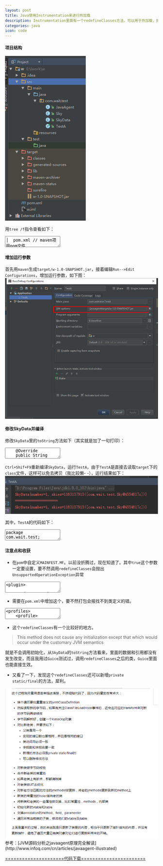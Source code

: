```yaml
---
layout: post
title: Java使用Instrumentation来进行热加载
description: Instrumentation里面有一个redefineClasses方法，可以用于热加载，折腾了一下
categories: java
icon: code
---
```

#### 项目结构 ####

<img src="/images/20160806/project-desc.png" alt="项目结构效果图"/>

用<code>tree /f</code>指令查看如下：

<div class="article_content">
<textarea name="dp-code" class="txt" >
│  pom.xml // maven项目pom文件
│          
├─src
│  ├─main
│  │  ├─java
│  │  │  └─com
│  │  │      └─wait
│  │  │          └─test
│  │  │                  JavaAgent.java // 用于接收Instrumentation的类
│  │  │                  Sky.java // 测试数据
│  │  │                  SkyData.java // 测试数据
│  │  │                  TestA.java // main class，执行热更，查看结果
│  │  │                  
│  │  └─resources
│  └─test
│      └─java
└─target
    │  w-1.0-SNAPSHOT.jar
    │  
    ├─classes
    │  └─com
    │      └─wait
    │          └─netty
    │                  JavaAgent.class
    │                  Sky.class
    │                  SkyData.class
    │                  TestA.class
</textarea>
</div>

#### 增加运行参数 ####
首先用<code>maven</code>生成<code>target/w-1.0-SNAPSHOT.jar</code>，接着编辑<code>Run-->Edit Configurations</code>，增加运行参数，如下图：
<img src="/images/20160806/edit-java-vm-command.png" alt="编辑java的运行参数"/>

#### 修改SkyData并编译 ####
修改<code>SkyData</code>里的<code>toString</code>方法如下（其实就是加了一句打印）：

<div class="article_content">
<textarea name="dp-code" class="java" >
    @Override
    public String toString() {
        System.err.println("=====================");
        return "SkyData{" +
                "number=" + number +
                ", skies=" + skies.hashCode() + "(" + skies + ")" +
                '}';
    }
</textarea>
</div>

<code>Ctrl+Shif+F9</code>重新编译<code>SkyData</code>，运行<code>TestA</code>，由于<code>TestA</code>是直接去读取<code>target</code>下的<code>class</code>文件，这样可以免去拷贝（我比较懒- -），运行结果如下：
<img src="/images/20160806/run-result.png" alt="运行结果"/>

其中，<code>TestA</code>的代码如下：
<div class="article_content">
<textarea name="dp-code" class="java" >
package com.wait.test;

import java.io.IOException;
import java.lang.instrument.ClassDefinition;
import java.lang.instrument.Instrumentation;
import java.lang.instrument.UnmodifiableClassException;
import java.nio.file.Files;
import java.nio.file.Paths;

/**
 * Created by wait on 2016/8/5.
 */
public class TestA {

    public static void main(String[] args) throws IOException, UnmodifiableClassException, ClassNotFoundException {
        SkyData skyData = new SkyData();
        skyData.add(); // 模拟进行了逻辑
        System.err.println(skyData);
        if (JavaAgent.getIns() != null) {
            byte[] data = Files.readAllBytes(Paths.get("E:/iwork/w/target/classes/com/wait/test/", "SkyData.class"));
            Instrumentation ins = JavaAgent.getIns();
            // 动态加载类, 只是为了测试写死, 用在真实项目的话, 可以把类名和byte数据通过socket等传进来
            ins.redefineClasses(new ClassDefinition(SkyData.class, data));
            System.err.println(skyData);
        }
    }
}
</textarea>
</div>

#### 注意点和收获 ####
* 在<code>pom</code>中自定义<code>MAINFEST.MF</code>。以前没折腾过，现在知道了。其中<code><Can-Redefine-Classes>true</Can-Redefine-Classes></code>这个参数一定要设置，要不然调用<code>redefineClasses</code>会抛出<code>UnsupportedOperationException</code>异常
<div class="article_content">
<textarea name="dp-code" class="xml" >
<plugin>
    <groupId>org.apache.maven.plugins</groupId>
    <artifactId>maven-jar-plugin</artifactId>
    <version>3.0.2</version>
    <configuration>
        <archive>
            <manifest>
                <mainClass>com.wait.test.TestA</mainClass>
            </manifest>
            <manifestEntries>
                <Premain-Class>com.wait.test.JavaAgent</Premain-Class>
                <Agent-Class>com.wait.test.JavaAgent</Agent-Class>
                <Can-Redefine-Classes>true</Can-Redefine-Classes>
                <Can-Retransform-Classes>true</Can-Retransform-Classes>
                <Boot-Class-Path>w-1.0-SNAPSHOT.jar</Boot-Class-Path>
            </manifestEntries>
        </archive>
    </configuration>
</plugin>
</textarea>
</div>

* 需要在<code>pom.xml</code>中增加这个，要不然打包会报找不到类定义的错。
<div class="article_content">
<textarea name="dp-code" class="xml" >
<profiles>
    <profile>
        <id>windows_profile</id>
        <activation>
            <os>
                <family>Windows</family>
            </os>
        </activation>
        <dependencies>
            <dependency>
                <groupId>com.sun</groupId>
                <artifactId>tools</artifactId>
                <version>1.8</version>
                <scope>system</scope>
                <systemPath>${java.home}/../lib/tools.jar</systemPath>
            </dependency>
        </dependencies>
    </profile>
</profiles>
</textarea>
</div>

* 这个<code>redefineClasses</code>有一个比较好的地方。

> This method does not cause any initialization except that which would occur under the customary JVM semantics

就是不会调用初始化，从<code>SkyData</code>的<code>toString</code>方法看来，里面的数据和引用都没有发生改变，而且我用过<code>Guice</code>测试过，调用<code>redefineClasses</code>之后的类，<code>Guice</code>里面也能直接生效。

* 又看了一下，发现这个<code>redefineClasses</code>还可以新增<code>private static/final</code>的方法，犀利。
<img src="/images/20160806/redefine-method-desc.png" alt="redefineClasses方法的功能"/>
参考：[JVM源码分析之javaagent原理完全解读](http://www.infoq.com/cn/articles/javaagent-illustrated)


[=====================代码下载=======================](/files/20160806/java-instrumentation-demo.zip)